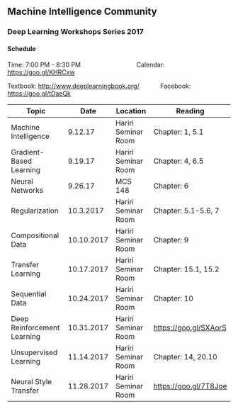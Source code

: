 ## Machine Intelligence Community 
### Deep Learning Workshops Series 2017

#### Schedule
Time: 7:00 PM - 8:30 PM &nbsp;&nbsp;&nbsp;&nbsp;&nbsp;&nbsp;&nbsp;&nbsp;&nbsp;&nbsp;&nbsp;&nbsp;&nbsp;&nbsp;&nbsp;&nbsp;&nbsp;&nbsp;&nbsp;&nbsp;&nbsp;&nbsp;&nbsp;&nbsp;&nbsp;&nbsp;&nbsp;&nbsp;&nbsp;&nbsp; Calendar: https://goo.gl/KHRCxw

Textbook: http://www.deeplearningbook.org/ &nbsp;&nbsp;&nbsp;&nbsp;&nbsp;&nbsp;&nbsp;&nbsp;&nbsp;&nbsp; Facebook: https://goo.gl/tDaeQk

| Topic                       | Date        |    Location         | Reading               |
| ----------------------------| ------------| --------------------| ----------------------|
| Machine Intelligence        | 9.12.17     | Hariri Seminar Room | Chapter: 1, 5.1       | 
| Gradient-Based Learning     | 9.19.17     | Hariri Seminar Room | Chapter: 4, 6.5       |
| Neural Networks             | 9.26.17     | MCS 148             | Chapter: 6            |
| Regularization              | 10.3.2017   | Hariri Seminar Room | Chapter: 5.1-5.6, 7   |
| Compositional Data          | 10.10.2017  | Hariri Seminar Room | Chapter: 9            |
| Transfer Learning           | 10.17.2017  | Hariri Seminar Room | Chapter: 15.1, 15.2   |
| Sequential Data             | 10.24.2017  | Hariri Seminar Room | Chapter: 10           |
| Deep Reinforcement Learning | 10.31.2017  | Hariri Seminar Room | https://goo.gl/SXAorS |
| Unsupervised Learning       | 11.14.2017  | Hariri Seminar Room | Chapter: 14, 20.10    |
| Neural Style Transfer       | 11.28.2017  | Hariri Seminar Room | https://goo.gl/7T8Jge |